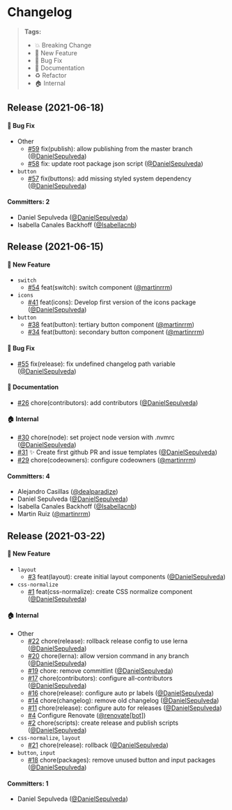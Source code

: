 # Changelog

> **Tags:**
>
> - :boom: Breaking Change
> - :rocket: New Feature
> - :bug: Bug Fix
> - :memo: Documentation
> - :recycle: Refactor
> - :house: Internal

<!-- DO NOT MODIFY BELOW THIS COMMENT -->
<!-- insert-new-changelog-here -->

## Release (2021-06-18)

#### :bug: Bug Fix
* Other
  * [#59](https://github.com/VitauMX/vita-ui/pull/59) fix(publish): allow publishing from the master branch ([@DanielSepulveda](https://github.com/DanielSepulveda))
  * [#58](https://github.com/VitauMX/vita-ui/pull/58) fix: update root package json script ([@DanielSepulveda](https://github.com/DanielSepulveda))
* `button`
  * [#57](https://github.com/VitauMX/vita-ui/pull/57) fix(buttons): add missing styled system dependency ([@DanielSepulveda](https://github.com/DanielSepulveda))

#### Committers: 2
- Daniel Sepulveda ([@DanielSepulveda](https://github.com/DanielSepulveda))
- Isabella Canales Backhoff ([@Isabellacnb](https://github.com/Isabellacnb))

## Release (2021-06-15)

#### :rocket: New Feature
* `switch`
  * [#54](https://github.com/VitauMX/vita-ui/pull/54) feat(switch): switch component ([@martinrrm](https://github.com/martinrrm))
* `icons`
  * [#41](https://github.com/VitauMX/vita-ui/pull/41) feat(icons): Develop first version of the icons package ([@DanielSepulveda](https://github.com/DanielSepulveda))
* `button`
  * [#38](https://github.com/VitauMX/vita-ui/pull/38) feat(button): tertiary button component ([@martinrrm](https://github.com/martinrrm))
  * [#34](https://github.com/VitauMX/vita-ui/pull/34) feat(button): secondary button component ([@martinrrm](https://github.com/martinrrm))

#### :bug: Bug Fix
* [#55](https://github.com/VitauMX/vita-ui/pull/55) fix(release): fix undefined changelog path variable ([@DanielSepulveda](https://github.com/DanielSepulveda))

#### :memo: Documentation
* [#26](https://github.com/VitauMX/vita-ui/pull/26) chore(contributors): add contributors ([@DanielSepulveda](https://github.com/DanielSepulveda))

#### :house: Internal
* [#30](https://github.com/VitauMX/vita-ui/pull/30) chore(node): set project node version with .nvmrc ([@DanielSepulveda](https://github.com/DanielSepulveda))
* [#31](https://github.com/VitauMX/vita-ui/pull/31) ✨ Create first github PR and issue templates  ([@DanielSepulveda](https://github.com/DanielSepulveda))
* [#29](https://github.com/VitauMX/vita-ui/pull/29) chore(codeowners): configure codeowners ([@martinrrm](https://github.com/martinrrm))

#### Committers: 4
- Alejandro Casillas ([@dealparadize](https://github.com/dealparadize))
- Daniel Sepulveda ([@DanielSepulveda](https://github.com/DanielSepulveda))
- Isabella Canales Backhoff ([@Isabellacnb](https://github.com/Isabellacnb))
- Martin Ruiz ([@martinrrm](https://github.com/martinrrm))

## Release (2021-03-22)

#### :rocket: New Feature
* `layout`
  * [#3](https://github.com/VitauMX/vita-ui/pull/3) feat(layout): create initial layout components ([@DanielSepulveda](https://github.com/DanielSepulveda))
* `css-normalize`
  * [#1](https://github.com/VitauMX/vita-ui/pull/1) feat(css-normalize): create CSS normalize component ([@DanielSepulveda](https://github.com/DanielSepulveda))

#### :house: Internal
* Other
  * [#22](https://github.com/VitauMX/vita-ui/pull/22) chore(release): rollback release config to use lerna ([@DanielSepulveda](https://github.com/DanielSepulveda))
  * [#20](https://github.com/VitauMX/vita-ui/pull/20) chore(lerna): allow version command in any branch ([@DanielSepulveda](https://github.com/DanielSepulveda))
  * [#19](https://github.com/VitauMX/vita-ui/pull/19) chore: remove commitlint ([@DanielSepulveda](https://github.com/DanielSepulveda))
  * [#17](https://github.com/VitauMX/vita-ui/pull/17) chore(contributors): configure all-contributors ([@DanielSepulveda](https://github.com/DanielSepulveda))
  * [#16](https://github.com/VitauMX/vita-ui/pull/16) chore(release): configure auto pr labels ([@DanielSepulveda](https://github.com/DanielSepulveda))
  * [#14](https://github.com/VitauMX/vita-ui/pull/14) chore(changelog): remove old changelog ([@DanielSepulveda](https://github.com/DanielSepulveda))
  * [#11](https://github.com/VitauMX/vita-ui/pull/11) chore(release): configure auto for releases ([@DanielSepulveda](https://github.com/DanielSepulveda))
  * [#4](https://github.com/VitauMX/vita-ui/pull/4) Configure Renovate ([@renovate[bot]](https://github.com/apps/renovate))
  * [#2](https://github.com/VitauMX/vita-ui/pull/2) chore(scripts): create release and publish scripts ([@DanielSepulveda](https://github.com/DanielSepulveda))
* `css-normalize`, `layout`
  * [#21](https://github.com/VitauMX/vita-ui/pull/21) chore(release): rollback ([@DanielSepulveda](https://github.com/DanielSepulveda))
* `button`, `input`
  * [#18](https://github.com/VitauMX/vita-ui/pull/18) chore(packages): remove unused button and input packages ([@DanielSepulveda](https://github.com/DanielSepulveda))

#### Committers: 1
- Daniel Sepulveda ([@DanielSepulveda](https://github.com/DanielSepulveda))
